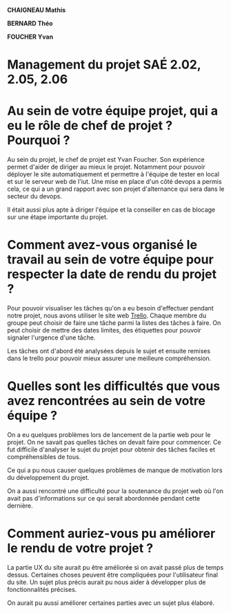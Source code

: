 **CHAIGNEAU Mathis**

**BERNARD Théo**

**FOUCHER Yvan**

# Management du projet SAÉ 2.02, 2.05, 2.06

# Au sein de votre équipe projet, qui a eu le rôle de chef de projet ? Pourquoi ?

Au sein du projet, le chef de projet est Yvan Foucher. Son expérience permet d'aider de diriger au mieux le projet. Notamment pour pouvoir déployer le site automatiquement et permettre à l'équipe de tester en local et sur le serveur web de l'iut. Une mise en place d'un côté devops a permis cela, ce qui a un grand rapport avec son projet d'alternance qui sera dans le secteur du devops. 

Il était aussi plus apte à diriger l'équipe et la conseiller en cas de blocage sur une étape importante du projet.

# Comment avez-vous organisé le travail au sein de votre équipe pour respecter la date de rendu du projet ?

Pour pouvoir visualiser les tâches qu'on a eu besoin d'effectuer pendant notre projet, nous avons utiliser le site web [Trello](https://trello.com/b/i1b6ghEQ/site). Chaque membre du groupe peut choisir de faire une tâche parmi la listes des tâches à faire. On peut choisir de mettre des dates limites, des étiquettes pour pouvoir signaler l'urgence d'une tâche.

Les tâches ont d'abord été analysées depuis le sujet et ensuite remises dans le trello pour pouvoir mieux assurer une meilleure compréhension.

# Quelles sont les difficultés que vous avez rencontrées au sein de votre équipe ?

On a eu quelques problèmes lors de lancement de la partie web pour le projet. On ne savait pas quelles tâches on devait faire pour commencer. Ce fut difficile d'analyser le sujet du projet pour obtenir des tâches faciles et compréhensibles de tous.

Ce qui a pu nous causer quelques problèmes de manque de motivation lors du développement du projet.

On a aussi rencontré une difficulté pour la soutenance du projet web où l'on avait pas d'informations sur ce qui serait abordonnée pendant cette dernière.

# Comment auriez-vous pu améliorer le rendu de votre projet ?

La partie UX du site aurait pu être améliorée si on avait passé plus de temps dessus. Certaines choses peuvent être compliquées pour l'utilisateur final du site. Un sujet plus précis aurait pu nous aider à développer plus de fonctionnalités précises.

On aurait pu aussi améliorer certaines parties avec un sujet plus élaboré.